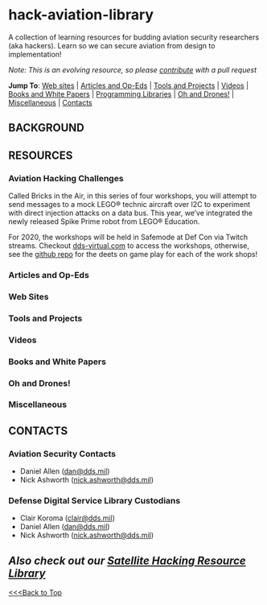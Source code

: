 # hack-aviation-library
A collection of learning resources for budding aviation security researchers (aka hackers). Learn so we can secure aviation from design to implementation! 

*Note: This is an evolving resource, so please [contribute](./aviationlibrary-contribute-instrxns.md) with a pull request*

**Jump To**: [Web sites](#web-sites) | [Articles and Op-Eds](#articles-and-op-eds) | [Tools and Projects](#tools-and-projects) | [Videos](#videos) | [Books and White Papers](#books-and-white-papers) | [Programming Libraries](#programming-libraries) | [Oh and Drones!](#Oh-and-Drones!) | [Miscellaneous](#miscellaneous) | [Contacts](#contacts)

## BACKGROUND

## RESOURCES

### Aviation Hacking Challenges 
Called Bricks in the Air, in this series of four workshops, you will attempt to send messages to a mock LEGO® technic aircraft over I2C to experiment with direct injection attacks on a data bus. This year, we’ve integrated the newly released Spike Prime robot from LEGO® Education. 

For 2020, the workshops will be held in Safemode at Def Con via Twitch streams.  Checkout [dds-virtual.com](https://dds-virtual.com/) to access the workshops, otherwise, see the [github repo](https://github.com/deptofdefense/dds-at-DEFCON/blob/master/README.md) for the deets on game play for each of the work shops!

### Articles and Op-Eds

### Web Sites

### Tools and Projects

### Videos

### Books and White Papers

### Oh and Drones!

### Miscellaneous

## CONTACTS
### Aviation Security Contacts
- Daniel Allen (dan@dds.mil)
- Nick Ashworth (nick.ashworth@dds.mil)

### Defense Digital Service Library Custodians
- Clair Koroma (clair@dds.mil)
- Daniel Allen (dan@dds.mil)
- Nick Ashworth (nick.ashworth@dds.mil)

## *Also check out our [Satellite Hacking Resource Library](https://github.com/deptofdefense/hack-a-sat-library)*

[<<<Back to Top](#hack-aviation-library)

